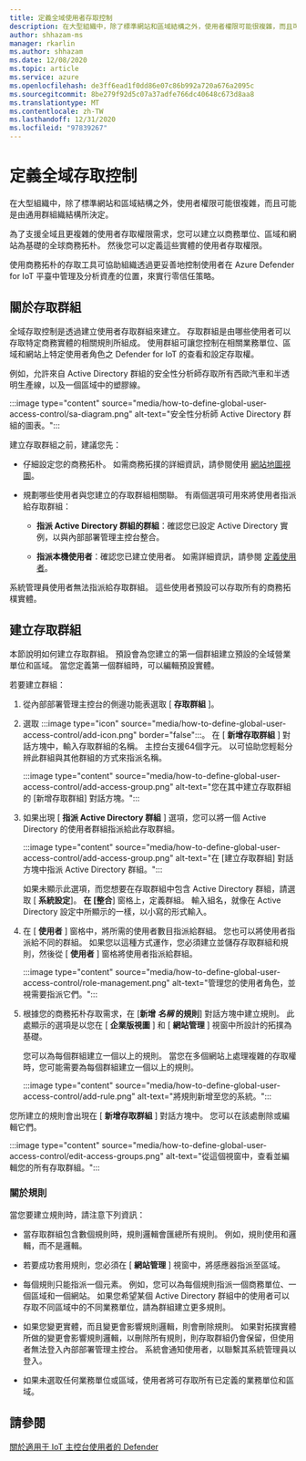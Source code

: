 ```yaml
---
title: 定義全域使用者存取控制
description: 在大型組織中，除了標準網站和區域結構之外，使用者權限可能很複雜，而且可能是由通用群組織結構所決定。
author: shhazam-ms
manager: rkarlin
ms.author: shhazam
ms.date: 12/08/2020
ms.topic: article
ms.service: azure
ms.openlocfilehash: de3ff6ead1f0dd86e07c86b992a720a676a2095c
ms.sourcegitcommit: 8be279f92d5c07a37adfe766dc40648c673d8aa8
ms.translationtype: MT
ms.contentlocale: zh-TW
ms.lasthandoff: 12/31/2020
ms.locfileid: "97839267"
---
```

# <a name="define-global-access-control"></a>定義全域存取控制

在大型組織中，除了標準網站和區域結構之外，使用者權限可能很複雜，而且可能是由通用群組織結構所決定。

為了支援全域且更複雜的使用者存取權限需求，您可以建立以商務單位、區域和網站為基礎的全球商務拓朴。 然後您可以定義這些實體的使用者存取權限。

使用商務拓朴的存取工具可協助組織透過更妥善地控制使用者在 Azure Defender for IoT 平臺中管理及分析資產的位置，來實行零信任策略。

## <a name="about-access-groups"></a>關於存取群組

全域存取控制是透過建立使用者存取群組來建立。 存取群組是由哪些使用者可以存取特定商務實體的相關規則所組成。 使用群組可讓您控制在相關業務單位、區域和網站上特定使用者角色之 Defender for IoT 的查看和設定存取權。

例如，允許來自 Active Directory 群組的安全性分析師存取所有西歐汽車和半透明生產線，以及一個區域中的塑膠線。

:::image type="content" source="media/how-to-define-global-user-access-control/sa-diagram.png" alt-text="安全性分析師 Active Directory 群組的圖表。":::

建立存取群組之前，建議您先：

- 仔細設定您的商務拓朴。 如需商務拓撲的詳細資訊，請參閱使用 [網站地圖視圖](how-to-gain-insight-into-global-regional-and-local-threats.md#work-with-site-map-views)。

- 規劃哪些使用者與您建立的存取群組相關聯。 有兩個選項可用來將使用者指派給存取群組：

  - **指派 Active Directory 群組的群組**：確認您已設定 Active Directory 實例，以與內部部署管理主控台整合。
  
  - **指派本機使用者**：確認您已建立使用者。 如需詳細資訊，請參閱 [定義使用者](how-to-create-and-manage-users.md#define-users)。

系統管理員使用者無法指派給存取群組。 這些使用者預設可以存取所有的商務拓樸實體。

## <a name="create-access-groups"></a>建立存取群組

本節說明如何建立存取群組。 預設會為您建立的第一個群組建立預設的全域營業單位和區域。 當您定義第一個群組時，可以編輯預設實體。

若要建立群組：

1. 從內部部署管理主控台的側邊功能表選取 [ **存取群組** ]。

2. 選取 :::image type="icon" source="media/how-to-define-global-user-access-control/add-icon.png" border="false":::。 在 [ **新增存取群組** ] 對話方塊中，輸入存取群組的名稱。 主控台支援64個字元。 以可協助您輕鬆分辨此群組與其他群組的方式來指派名稱。

   :::image type="content" source="media/how-to-define-global-user-access-control/add-access-group.png" alt-text="您在其中建立存取群組的 [新增存取群組] 對話方塊。":::

3. 如果出現 [ **指派 Active Directory 群組** ] 選項，您可以將一個 Active Directory 的使用者群組指派給此存取群組。

   :::image type="content" source="media/how-to-define-global-user-access-control/add-access-group.png" alt-text="在 [建立存取群組] 對話方塊中指派 Active Directory 群組。":::

   如果未顯示此選項，而您想要在存取群組中包含 Active Directory 群組，請選取 [ **系統設定**]。 **在 [整合**] 窗格上，定義群組。 輸入組名，就像在 Active Directory 設定中所顯示的一樣，以小寫的形式輸入。

5. 在 [ **使用者** ] 窗格中，將所需的使用者數目指派給群組。 您也可以將使用者指派給不同的群組。 如果您以這種方式運作，您必須建立並儲存存取群組和規則，然後從 [ **使用者** ] 窗格將使用者指派給群組。

   :::image type="content" source="media/how-to-define-global-user-access-control/role-management.png" alt-text="管理您的使用者角色，並視需要指派它們。":::

6. 根據您的商務拓朴存取需求，在 [**新增 *名稱* 的規則**] 對話方塊中建立規則。 此處顯示的選項是以您在 [ **企業版視圖** ] 和 [ **網站管理** ] 視窗中所設計的拓撲為基礎。 

   您可以為每個群組建立一個以上的規則。 當您在多個網站上處理複雜的存取權時，您可能需要為每個群組建立一個以上的規則。 

   :::image type="content" source="media/how-to-define-global-user-access-control/add-rule.png" alt-text="將規則新增至您的系統。":::

您所建立的規則會出現在 [ **新增存取群組** ] 對話方塊中。 您可以在該處刪除或編輯它們。

:::image type="content" source="media/how-to-define-global-user-access-control/edit-access-groups.png" alt-text="從這個視窗中，查看並編輯您的所有存取群組。":::

### <a name="about-rules"></a>關於規則

當您要建立規則時，請注意下列資訊：

- 當存取群組包含數個規則時，規則邏輯會匯總所有規則。 例如，規則使用和邏輯，而不是邏輯。

- 若要成功套用規則，您必須在 [ **網站管理** ] 視窗中，將感應器指派至區域。

- 每個規則只能指派一個元素。 例如，您可以為每個規則指派一個商務單位、一個區域和一個網站。 如果您希望某個 Active Directory 群組中的使用者可以存取不同區域中的不同業務單位，請為群組建立更多規則。

- 如果您變更實體，而且變更會影響規則邏輯，則會刪除規則。 如果對拓撲實體所做的變更會影響規則邏輯，以刪除所有規則，則存取群組仍會保留，但使用者無法登入內部部署管理主控台。 系統會通知使用者，以聯繫其系統管理員以登入。

- 如果未選取任何業務單位或區域，使用者將可存取所有已定義的業務單位和區域。

## <a name="see-also"></a>請參閱

[關於適用于 IoT 主控台使用者的 Defender](how-to-create-and-manage-users.md)
